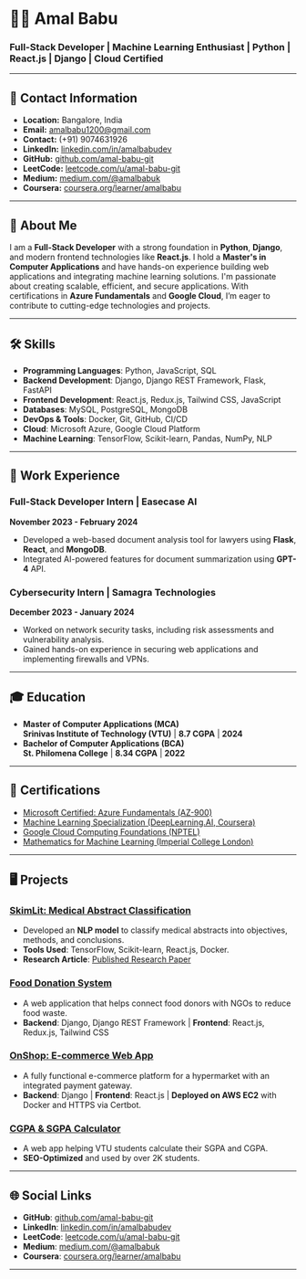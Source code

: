 # 👨‍💻 Amal Babu

### Full-Stack Developer | Machine Learning Enthusiast | Python | React.js | Django | Cloud Certified

---

## 📍 Contact Information

- **Location:** Bangalore, India
- **Email:** [amalbabu1200@gmail.com](mailto:amalbabu1200@gmail.com)  
- **Contact:** (+91) 9074631926  
- **LinkedIn:** [linkedin.com/in/amalbabudev](https://www.linkedin.com/in/amalbabudev/)  
- **GitHub:** [github.com/amal-babu-git](https://github.com/amal-babu-git)  
- **LeetCode:** [leetcode.com/u/amal-babu-git](https://leetcode.com/u/amal-babu-git/)  
- **Medium:** [medium.com/@amalbabuk](https://medium.com/@amalbabuk)  
- **Coursera:** [coursera.org/learner/amalbabu](https://www.coursera.org/learner/amalbabu)

---

## 🚀 About Me

I am a **Full-Stack Developer** with a strong foundation in **Python**, **Django**, and modern frontend technologies like **React.js**. I hold a **Master's in Computer Applications** and have hands-on experience building web applications and integrating machine learning solutions. I'm passionate about creating scalable, efficient, and secure applications. With certifications in **Azure Fundamentals** and **Google Cloud**, I’m eager to contribute to cutting-edge technologies and projects.

---

## 🛠️ Skills

- **Programming Languages**: Python, JavaScript, SQL  
- **Backend Development**: Django, Django REST Framework, Flask, FastAPI  
- **Frontend Development**: React.js, Redux.js, Tailwind CSS, JavaScript  
- **Databases**: MySQL, PostgreSQL, MongoDB  
- **DevOps & Tools**: Docker, Git, GitHub, CI/CD  
- **Cloud**: Microsoft Azure, Google Cloud Platform  
- **Machine Learning**: TensorFlow, Scikit-learn, Pandas, NumPy, NLP  

---

## 💼 Work Experience

### Full-Stack Developer Intern | Easecase AI  
**November 2023 - February 2024**  
- Developed a web-based document analysis tool for lawyers using **Flask**, **React**, and **MongoDB**.  
- Integrated AI-powered features for document summarization using **GPT-4** API.

### Cybersecurity Intern | Samagra Technologies  
**December 2023 - January 2024**  
- Worked on network security tasks, including risk assessments and vulnerability analysis.  
- Gained hands-on experience in securing web applications and implementing firewalls and VPNs.

---

## 🎓 Education

- **Master of Computer Applications (MCA)**  
  **Srinivas Institute of Technology (VTU)** | **8.7 CGPA** | **2024**  
- **Bachelor of Computer Applications (BCA)**  
  **St. Philomena College** | **8.34 CGPA** | **2022**

---

## 🌟 Certifications

- [Microsoft Certified: Azure Fundamentals (AZ-900)](https://www.credly.com/badges/e6115f54-1354-4f71-a0a7-07615762b6fd/linked_in_profile)  
- [Machine Learning Specialization (DeepLearning.AI, Coursera)](https://www.coursera.org/account/accomplishments/specialization/HYGYCXYPBVND?utm_source=link&utm_medium=certificate&utm_content=cert_image&utm_campaign=sharing_cta&utm_product=s12n)  
- [Google Cloud Computing Foundations (NPTEL)](https://archive.nptel.ac.in/content/noc/NOC23/SEM2/Ecertificates/106/noc23-cs90/Course/NPTEL23CS90S84140058020285070.pdf)  
- [Mathematics for Machine Learning (Imperial College London)](https://www.coursera.org/account/accomplishments/specialization/23Q6S6A6VZRL)

---

## 🖥️ Projects

### [SkimLit: Medical Abstract Classification](https://github.com/amal-babu-git)  
- Developed an **NLP model** to classify medical abstracts into objectives, methods, and conclusions.  
- **Tools Used**: TensorFlow, Scikit-learn, React.js, Docker.  
- **Research Article**: [Published Research Paper](https://www.ijrar.org/papers/IJRAR1DUP049.pdf)

### [Food Donation System](https://github.com/amal-babu-git/food-donation-system)  
- A web application that helps connect food donors with NGOs to reduce food waste.  
- **Backend**: Django, Django REST Framework | **Frontend**: React.js, Redux.js, Tailwind CSS

### [OnShop: E-commerce Web App](https://onshopweb.web.app/)  
- A fully functional e-commerce platform for a hypermarket with an integrated payment gateway.  
- **Backend**: Django | **Frontend**: React.js | **Deployed on AWS EC2** with Docker and HTTPS via Certbot.

### [CGPA & SGPA Calculator](https://cgpa-sgpa.web.app/)  
- A web app helping VTU students calculate their SGPA and CGPA.  
- **SEO-Optimized** and used by over 2K students.

---

## 🌐 Social Links

- **GitHub**: [github.com/amal-babu-git](https://github.com/amal-babu-git)  
- **LinkedIn**: [linkedin.com/in/amalbabudev](https://www.linkedin.com/in/amalbabudev/)  
- **LeetCode**: [leetcode.com/u/amal-babu-git](https://leetcode.com/u/amal-babu-git/)  
- **Medium**: [medium.com/@amalbabuk](https://medium.com/@amalbabuk)  
- **Coursera**: [coursera.org/learner/amalbabu](https://www.coursera.org/learner/amalbabu)

---
